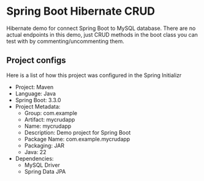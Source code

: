 # Spring Boot Hibernate CRUD

Hibernate demo for connect Spring Boot to MySQL database. There are no actual endpoints in this demo, just CRUD methods in the boot class you can test with by commenting/uncommenting them.

## Project configs

Here is a list of how this project was configured in the Spring Initializr

- Project: Maven
- Language: Java
- Spring Boot: 3.3.0
- Project Metadata:
  - Group: com.example
  - Artifact: mycrudapp
  - Name: mycrudapp
  - Description: Demo project for Spring Boot
  - Package Name: com.example.mycrudapp
  - Packaging: JAR
  - Java: 22
- Dependencies:
  - MySQL Driver
  - Spring Data JPA
